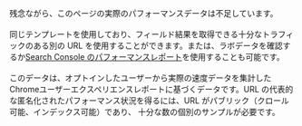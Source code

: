 残念ながら、このページの実際のパフォーマンスデータは不足しています。<br><br> 同じテンプレートを使用しており、フィールド結果を取得できる十分なトラフィックのある別の URL を使用することができます。または、ラボデータを確認するか[Search Console のパフォーマンスレポート](https://support.google.com/webmasters/answer/7576553?hl=en&ref_topic=9384513)を使用することも可能です。<br><br> このデータは、オプトインしたユーザーから実際の速度データを集計した Chromeユーザーエクスペリエンスレポートに基づくデータです。URL の代表的な匿名化されたパフォーマンス状況を得るには、URL がパブリック（クロール可能、インデックス可能）であり、 十分な数の個別のサンプルが必要です。
